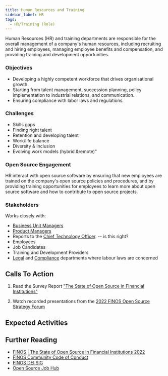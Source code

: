 ```yaml
---
title: Human Resources and Training
sidebar_label: HR
tags:
  - HR/Training (Role)
---
```


<BoxOut title="Human Resources / Training" image="/img/bok/roles/hr.png">

Human Resources (HR) and training departments are responsible for the overall management of a company's human resources, including recruiting and hiring employees, managing employee benefits and compensation, and providing training and development opportunities.

### Objectives

- Developing a highly competent workforce that drives organisational growth.
- Starting from talent management, succession planning, policy implementation to industrial relations, and communication. 
- Ensuring compliance with labor laws and regulations.

### Challenges

- Skills gaps
- Finding right talent
- Retention and developing talent        
- Work/life balance             
- Diversity & Inclusion     
- Evolving work models (hybrid &remote)"

### Open Source Engagement

HR interact with open source software by ensuring that new employees are trained on the company's open source policies and procedures, and by providing training opportunities for employees to learn more about open source software and how to contribute to open source projects.

### Stakeholders

Works closely with:

- [Business Unit Managers](Business-Unit)
- [Product Managers](Product-Manager)
- Reports to the [Chief Technology Officer](CTO).  -- is this right?
- Employees
- Job Candidates
- Training and Development Providers
- [Legal](Legal) and [Compliance](Compliance) departments where labour laws are concerned

</BoxOut>

## Calls To Action

1. Read the Survey Report ["The State of Open Source in Financial Institutions"](https://www.finos.org/state-of-open-source-in-financial-services-2022)

2. Watch recorded presentations from the [2022 FINOS Open Source Strategy Forum](https://resources.finos.org/znglist/osff-new-york-2022/?c=cG9zdDo5OTA5MTk=)

## Expected Activities

<BokTagList tag="HR/Training (Role)" filter="Activities" />

## Further Reading

- [FINOS | The State of Open Source in Financial Institutions 2022](https://www.finos.org/state-of-open-source-in-financial-services-2022)
- [FINOS Community Code of Conduct](https://www.finos.org/code-of-conduct)
- [FINOS DEI SIG](https://github.com/finos/DEI-SIG)
- [Open Source Job Hub](https://www.linux-magazine.com/)